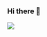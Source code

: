 ### Hi there 👋
<img src="https://img.shields.io/badge/JAVA-FFCA28?style=flat-square&logo=#A8B9CC&logoColor=FFCA28"/>
<!--
**Ahnsukjoo/Ahnsukjoo** is a ✨ _special_ ✨ repository because its `README.md` (this file) appears on your GitHub profile.

Here are some ideas to get you started:

- 🔭 I’m currently working on ...
- 🌱 I’m currently learning ...
- 👯 I’m looking to collaborate on ...
- 🤔 I’m looking for help with ...
- 💬 Ask me about ...
- 📫 How to reach me: ...
- 😄 Pronouns: ...
- ⚡ Fun fact: ...
-->
